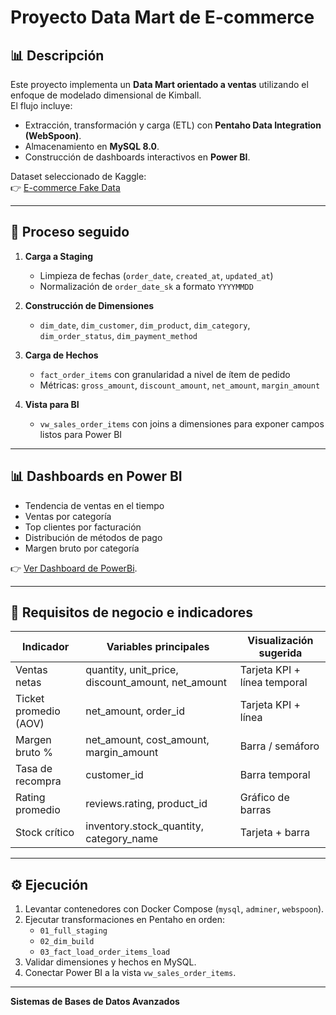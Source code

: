 # Proyecto Data Mart de E-commerce

## 📊 Descripción

Este proyecto implementa un **Data Mart orientado a ventas** utilizando el enfoque de modelado dimensional de Kimball.  
El flujo incluye:

- Extracción, transformación y carga (ETL) con **Pentaho Data Integration (WebSpoon)**.
- Almacenamiento en **MySQL 8.0**.
- Construcción de dashboards interactivos en **Power BI**.

Dataset seleccionado de Kaggle:  
👉 [E-commerce Fake Data](https://www.kaggle.com/datasets/sachingupta26/ecommercefakedata)

---

## 🚀 Proceso seguido

1. **Carga a Staging**

   - Limpieza de fechas (`order_date`, `created_at`, `updated_at`)
   - Normalización de `order_date_sk` a formato `YYYYMMDD`

2. **Construcción de Dimensiones**

   - `dim_date`, `dim_customer`, `dim_product`, `dim_category`, `dim_order_status`, `dim_payment_method`

3. **Carga de Hechos**

   - `fact_order_items` con granularidad a nivel de ítem de pedido
   - Métricas: `gross_amount`, `discount_amount`, `net_amount`, `margin_amount`

4. **Vista para BI**
   - `vw_sales_order_items` con joins a dimensiones para exponer campos listos para Power BI

---

## 📊 Dashboards en Power BI

- Tendencia de ventas en el tiempo
- Ventas por categoría
- Top clientes por facturación
- Distribución de métodos de pago
- Margen bruto por categoría

👉 [Ver Dashboard de PowerBi](https://app.powerbi.com/view?r=eyJrIjoiMDBkMGI2YWEtYzNiYS00ZjNhLThlOWItODk5MzY3YzYyZTNmIiwidCI6ImI3YWY4Y2FmLTgzZDgtNDY0NC04NWFlLTMxN2M1NDUyMjNjMSIsImMiOjR9).

---

## 📑 Requisitos de negocio e indicadores

| Indicador             | Variables principales                             | Visualización sugerida       |
| --------------------- | ------------------------------------------------- | ---------------------------- |
| Ventas netas          | quantity, unit_price, discount_amount, net_amount | Tarjeta KPI + línea temporal |
| Ticket promedio (AOV) | net_amount, order_id                              | Tarjeta KPI + línea          |
| Margen bruto %        | net_amount, cost_amount, margin_amount            | Barra / semáforo             |
| Tasa de recompra      | customer_id                                       | Barra temporal               |
| Rating promedio       | reviews.rating, product_id                        | Gráfico de barras            |
| Stock crítico         | inventory.stock_quantity, category_name           | Tarjeta + barra              |

---

## ⚙️ Ejecución

1. Levantar contenedores con Docker Compose (`mysql`, `adminer`, `webspoon`).
2. Ejecutar transformaciones en Pentaho en orden:
   - `01_full_staging`
   - `02_dim_build`
   - `03_fact_load_order_items_load`
3. Validar dimensiones y hechos en MySQL.
4. Conectar Power BI a la vista `vw_sales_order_items`.

---

**Sistemas de Bases de Datos Avanzados**
